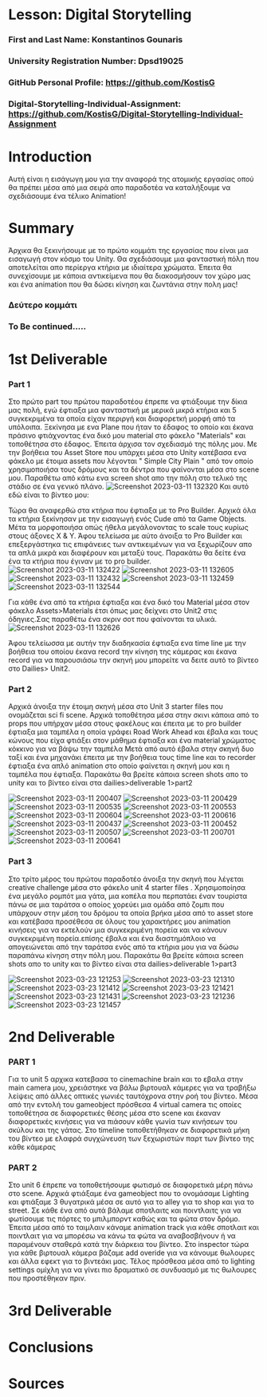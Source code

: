 # Lesson: Digital Storytelling

### First and Last Name: Konstantinos Gounaris  
### University Registration Number: Dpsd19025
### GitHub Personal Profile: https://github.com/KostisG
### Digital-Storytelling-Individual-Assignment: https://github.com/KostisG/Digital-Storytelling-Individual-Assignment

# Introduction
Αυτή είναι η εισάγωγη μου για την αναφορά της ατομικής εργασίας οπού θα πρέπει μέσα από μια σειρά απο παραδοτέα να καταλήξουμε να σχεδιάσουμε ένα 
τέλικο Animation!

# Summary
Άρχικα θα ξεκινήσουμε με το πρώτο κομμάτι της εργασίας που είναι μια εισαγωγή στον κόσμο του Unity. Θα σχεδιάσουμε μια φανταστική πόλη 
που αποτελείται απο περίεργα κτήρια με ιδιαίτερα χρώματα. Έπειτα θα συνεχίσουμε με κάποια αντικείμενα που θα διακοσμήσουν τον χώρο μας και ένα animation 
που θα δώσει κίνηση και ζωντάνια στην πολη μας!

### Δεύτερο κομμάτι 
### To Be continued.....

# 1st Deliverable
### Part 1
Στο πρώτο part του πρώτου παραδοτέου έπρεπε να φτιάξουμε την δίκια μας πολή, εγώ έφτιαξα μια φανταστική με μερικά μικρά κτήρια και 5 συγκεκριμένα τα οποία είχαν 
περιργή και διαφορετκή μορφή από τα υπόλοιπα. Ξεκίνησα με ενα Plane που ήταν το έδαφος το οποίο και έκανα πράσινο φτιάχνοντας ένα δικό μου material στο φάκελο
"Materials" και τοποθέτησα στο έδαφος. Έπειτα άρχισα τον σχεδιασμό της πόλης μου. Με την βοήθεια του Asset Store που υπάρχει μέσα στο Unity κατέβασα ενα φάκελο με έτοιμα assets που λέγονται " Simple City Plain " από τον οποίο χρησιμοποιήσα τους δρόμους και τα δέντρα που φαίνονται μέσα στο scene μου. Παραθέτω από κάτω ενα screen shot απο την πόλη στο τελικό της στάδιο σε ένα γενικό πλάνο.
![Screenshot 2023-03-11 132320](https://user-images.githubusercontent.com/100956128/224502109-3a86acb7-f88a-4b8e-b9e5-b82813938ed5.png)
Και αυτό εδώ είναι το βίντεο μου:



Τώρα θα αναφερθώ στα κτήρια που έφτιαξα με το Pro Builder. Αρχικά όλα τα κτήρια ξεκίνησαν με την εισαγωγή ενός Cude από τα Game Objects. Μέτα τα μορφοποιήσα οπώς ήθελα μεγάλονοντας το scale τους κυρίως στους άξονες X & Y. Άφου τελείωσα με αύτο άνοιξα το Pro Builder και επεξεργάστηκα τις επιφάνειες των αντικειμένων για να ξεχωρίζουν απο τα απλά μικρά και διαφέρουν και μεταξύ τους. Παρακάτω θα δείτε ένα ένα τα κτήρια που έγιναν με το pro builder.
![Screenshot 2023-03-11 132422](https://user-images.githubusercontent.com/100956128/224502513-60b19ce0-e9d0-4323-8711-214b85858551.png)
![Screenshot 2023-03-11 132605](https://user-images.githubusercontent.com/100956128/224502520-21beeab9-8a1e-49e5-93a8-4c1616d93f29.png)
![Screenshot 2023-03-11 132432](https://user-images.githubusercontent.com/100956128/224502530-672a8285-157d-489c-80fa-5fe1282283c3.png)
![Screenshot 2023-03-11 132459](https://user-images.githubusercontent.com/100956128/224502541-1d80f12a-ef1f-4b83-b198-5a47e0870904.png)
![Screenshot 2023-03-11 132544](https://user-images.githubusercontent.com/100956128/224502577-9aedadd1-7ece-4cf1-9d46-70244ac5742b.png)

Για κάθε ένα από τα κτήρια έφτιαξα και ένα δικό του Material μέσα στον φάκελο Assets>Materials έτσι όπως μας δείχνει στο Unit2 στις όδηγιες.Σας παραθέτω ένα σκριν σοτ που φαίνονται τα υλικά.
![Screenshot 2023-03-11 132626](https://user-images.githubusercontent.com/100956128/224502744-39dde827-fd23-4db5-8d41-37bf7d900324.png)

Άφου τελείωσσα με αυτήν την διαδηκασία έφτιαξα ενα time line με την βοήθεια του οποίου έκανα record την κίνηση της κάμερας και έκανα record για να παρουσιάσω την σκηνή μου μπορείτε να δειτε αυτό το βίντεο στο Dailies> Unit2.

### Part 2
Αρχικά άνοιξα την έτοιμη σκηνή μέσα στο Unit 3 starter files που ονομάζεται sci fi scene. Αρχικά τοποθέτησα μέσα στην σκινι κάποια από το props που υπήρχαν μέσα στους φακέλους και έπειτα με το pro builder έφτιαξα μια ταμπέλα η οποία γράφει Road Work Ahead και έβαλα και τους κώνους που είχα φτιάξει στον μάθημα έφτιαξα και ένα material χρώματος κόκκινο για να βάψω την ταμπέλα 
Μετά από αυτό έβαλα στην σκηνή δυο ταξί και ένα μηχανάκι έπειτα με την βοήθεια τους time line και το recorder έφτιαξα ένα απλό animation στο οποίο φαίνεται η σκηνή μου και η ταμπέλα που έφτιαξα. Παρακάτω θα βρείτε κάποια screen shots απο το unity και το βίντεο είναι στα dailies>deliverable 1>part2

![Screenshot 2023-03-11 200407](https://user-images.githubusercontent.com/100956128/227173023-6be07719-868b-45c6-b61d-acbfa153df06.png)
![Screenshot 2023-03-11 200429](https://user-images.githubusercontent.com/100956128/227173056-1f49c6d1-4299-4684-949e-8960a0e7ba06.png)
![Screenshot 2023-03-11 200535](https://user-images.githubusercontent.com/100956128/227173123-4e6a19b8-132f-476c-b7ca-c4422a830bdf.png)
![Screenshot 2023-03-11 200553](https://user-images.githubusercontent.com/100956128/227173135-47c033df-9bed-446c-b785-4e3daec5ba05.png)
![Screenshot 2023-03-11 200604](https://user-images.githubusercontent.com/100956128/227173147-11d23c69-f064-47a5-8022-263bedc4366f.png)
![Screenshot 2023-03-11 200616](https://user-images.githubusercontent.com/100956128/227173157-19b10369-8bee-4524-a407-342f8dadde6e.png)
![Screenshot 2023-03-11 200437](https://user-images.githubusercontent.com/100956128/227173170-c24b9380-e7ed-477e-b852-1a4f3beee2ba.png)
![Screenshot 2023-03-11 200452](https://user-images.githubusercontent.com/100956128/227173180-7ca6aabd-abfa-4383-bfe8-ac532968c64d.png)
![Screenshot 2023-03-11 200507](https://user-images.githubusercontent.com/100956128/227173187-23adcd85-8a8e-4ef8-9772-1f9389bee02a.png)
![Screenshot 2023-03-11 200701](https://user-images.githubusercontent.com/100956128/227173194-c329ded9-485a-47c9-8d1b-efaa00ecab6f.png)
![Screenshot 2023-03-11 200641](https://user-images.githubusercontent.com/100956128/227173203-8f71aeb8-9800-4949-9404-fb8e16843a8f.png)


### Part 3
Στο τρίτο μέρος του πρώτου παραδοτέο άνοιξα την σκηνή που λέγεται creative challenge μέσα στο φάκελο unit 4 starter files . Χρησιμοποίησα ένα μεγάλο ρομπότ μια γάτα, μια κοπέλα που περπατάει έναν τουρίστα πάνω σε μια ταράτσα ο οποίος χορεύει μια ομάδα από ζομπι που υπάρχουν στην μέση του δρόμου τα οποία βρήκα μέσα από το asset store και κατέβασα προσέθεσα σε όλους του χαρακτήρες μου animation κινήσεις για να εκτελούν μια συγκεκριμένη πορεία και να κάνουν συγκεκριμένη πορεία.επίσης έβαλα και ένα διαστημόπλοιο να απογειώνεται από την ταράτσα ενός από τα κτήρια μου για να δώσω παραπάνω κίνηση στην πόλη μου. Παρακάτω θα βρείτε κάποια screen shots απο το unity και το βίντεο είναι στα dailies>deliverable 1>part3

![Screenshot 2023-03-23 121253](https://user-images.githubusercontent.com/100956128/227173514-e99a9d4f-b35e-45e4-8260-a087bf7cd1da.png)
![Screenshot 2023-03-23 121310](https://user-images.githubusercontent.com/100956128/227173529-981182cf-f24e-4eb4-a033-db72520d488f.png)
![Screenshot 2023-03-23 121412](https://user-images.githubusercontent.com/100956128/227173537-6fbcfe05-2633-4cf7-a355-cac31b25302d.png)
![Screenshot 2023-03-23 121421](https://user-images.githubusercontent.com/100956128/227173543-cd0cd3dc-9b88-46d9-9922-9d602b28f5eb.png)
![Screenshot 2023-03-23 121431](https://user-images.githubusercontent.com/100956128/227173550-20127279-2d84-48ca-a090-d1b5c256ea84.png)
![Screenshot 2023-03-23 121236](https://user-images.githubusercontent.com/100956128/227173563-464e3152-eea2-41b4-94de-54000ec36ff6.png)
![Screenshot 2023-03-23 121457](https://user-images.githubusercontent.com/100956128/227173569-23c2cd02-f47e-4ca4-a6f9-a18a2957e9b9.png)







# 2nd Deliverable
### PART 1 
Για το unit 5 αρχικα κατεβασα το cinemachine brain και το εβαλα στην main camera μου, χρειάστηκε να βάλω βιρτουαλ κάμερες για να τραβήξω λείψεις από άλλες οπτικές γωνιές ταυτόχρονα στην ροή του βίντεο. Μέσα από την εντολή του gameobject πρόσθεσα 4 virtual camera τις οποίες τοποθέτησα σε διαφορετικές θέσης μέσα στο scene και έκαναν διαφορετικές κινήσεις για να πιάσουν κάθε γωνία των κινήσεων του σκύλου και της γάτας. Στο timeline τοποθετήθηκαν σε διαφορετικά μήκη του βίντεο με ελαφρά συγχώνευση των ξεχωριστών παρτ των βίντεο της κάθε κάμερας

### PART 2 
Στο unit 6 έπρεπε να τοποθετήσουμε φωτισμό σε διαφορετικά μέρη πάνω στο scene. Αρχικά φτιάξαμε ένα gameobject που το ονομάσαμε Lighting και φτιάξαμε 3 θυγατρικά μέσα σε αυτό για το alley για το shop και για το street. Σε κάθε ένα από αυτά βάλαμε σποτλαιτς και ποιντλαιτς για να φωτίσουμε τις πόρτες το μπιλμπορντ καθώς και τα φώτα στον δρόμο. Έπειτα μέσα από το ταιμλαιν κάναμε animation track για κάθε σποτλαιτ και ποιντλαιτ για να μπορέσω να κάνω τα φώτα να αναβοσβήνουν ή να παραμένουν σταθερά κατά την διάρκεια του βίντεο. Στο inspector τώρα για κάθε βιρτουαλ κάμερα βάζαμε add overide για να κάνουμε θωλουρες και άλλα εφεκτ για το βιντεάκι μας. Τέλος πρόσθεσα μέσα από το lighting settings ομίχλη για να γίνει πιο δραματικό σε συνδυασμό με τις θωλουρες που προστέθηκαν πριν.

# 3rd Deliverable 


# Conclusions


# Sources
